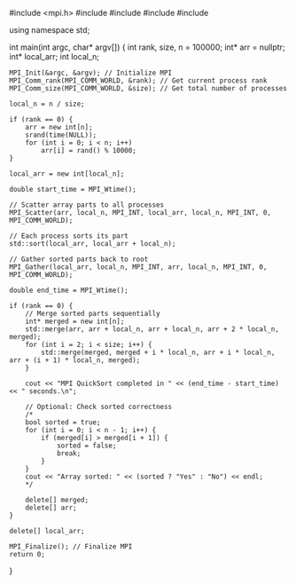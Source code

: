 #include <mpi.h>
#include <iostream>
#include <algorithm>
#include <cstdlib>
#include <ctime>

using namespace std;

int main(int argc, char* argv[]) {
    int rank, size, n = 100000;
    int* arr = nullptr;
    int* local_arr;
    int local_n;

    MPI_Init(&argc, &argv); // Initialize MPI
    MPI_Comm_rank(MPI_COMM_WORLD, &rank); // Get current process rank
    MPI_Comm_size(MPI_COMM_WORLD, &size); // Get total number of processes

    local_n = n / size;

    if (rank == 0) {
        arr = new int[n];
        srand(time(NULL));
        for (int i = 0; i < n; i++)
            arr[i] = rand() % 10000;
    }

    local_arr = new int[local_n];

    double start_time = MPI_Wtime();

    // Scatter array parts to all processes
    MPI_Scatter(arr, local_n, MPI_INT, local_arr, local_n, MPI_INT, 0, MPI_COMM_WORLD);

    // Each process sorts its part
    std::sort(local_arr, local_arr + local_n);

    // Gather sorted parts back to root
    MPI_Gather(local_arr, local_n, MPI_INT, arr, local_n, MPI_INT, 0, MPI_COMM_WORLD);

    double end_time = MPI_Wtime();

    if (rank == 0) {
        // Merge sorted parts sequentially
        int* merged = new int[n];
        std::merge(arr, arr + local_n, arr + local_n, arr + 2 * local_n, merged);
        for (int i = 2; i < size; i++) {
            std::merge(merged, merged + i * local_n, arr + i * local_n, arr + (i + 1) * local_n, merged);
        }

        cout << "MPI QuickSort completed in " << (end_time - start_time) << " seconds.\n";

        // Optional: Check sorted correctness
        /*
        bool sorted = true;
        for (int i = 0; i < n - 1; i++) {
            if (merged[i] > merged[i + 1]) {
                sorted = false;
                break;
            }
        }
        cout << "Array sorted: " << (sorted ? "Yes" : "No") << endl;
        */

        delete[] merged;
        delete[] arr;
    }

    delete[] local_arr;

    MPI_Finalize(); // Finalize MPI
    return 0;
}
